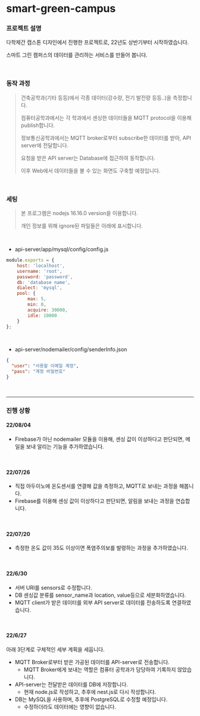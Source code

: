 # smart-green-campus
### 프로젝트 설명
다학제간 캡스톤 디자인에서 진행한 프로젝트로, 22년도 상반기부터 시작하였습니다.

스마트 그린 캠퍼스의 데이터를 관리하는 서비스를 만들어 봅니다.

<br/>

### 동작 과정
>  건축공학과(기타 등등)에서 각종 데이터(강수량, 전기 발전량 등등..)을 측정합니다.
>
> 컴퓨터공학과에서는 각 학과에서 센싱한 데이터들을 MQTT protocol을 이용해 publish합니다.
>
> 정보통신공학과에서는 MQTT broker로부터 subscribe한 데이터를 받아, API server에 전달합니다.
>
> 요청을 받은 API server는 Database에 접근하여 동작합니다.
>
> 이후 Web에서 데이터들을 볼 수 있는 화면도 구축할 예정입니다.

<br/>

### 세팅
> 본 프로그램은 nodejs 16.16.0 version을 이용합니다.
>
> 개인 정보를 위해 ignore된 파일들은 아래에 표시합니다.

<br/>

- api-server/app/mysql/config/config.js
```javascript
module.exports = {
    host: 'localhost',
    username: 'root',
    password: 'password',
    db: 'database name',
    dialect: 'mysql',
    pool: {
        max: 5,
        min: 0,
        acquire: 30000,
        idle: 10000
    }
};
```
<br/>

- api-server/nodemailer/config/senderInfo.json
```JSON
{
  "user": "사용할 이메일 계정",
  "pass": "계정 비밀번호"
}
```

<br/>

-----
### 진행 상황
#### 22/08/04
- Firebase가 아닌 nodemailer 모듈을 이용해, 센싱 값이 이상하다고 판단되면, 메일을 보내 알리는 기능을 추가하였습니다.


<br/>

#### 22/07/26
- 직접 아두이노에 온도센서를 연결해 값을 측정하고, MQTT로 보내는 과정을 해봅니다.
- Firebase를 이용해 센싱 값이 이상하다고 판단되면, 알림을 보내는 과정을 연습합니다.


<br/>

#### 22/07/20
- 측정한 온도 값이 35도 이상이면 폭염주의보를 발령하는 과정을 추가하였습니다.

<br/>

#### 22/6/30
- 서버 URI를 sensors로 수정합니다.
- DB 센싱값 분류를 sensor_name과 location, value등으로 세분화하였습니다.
- MQTT client가 받은 데이터를 외부 API server로 데이터를 전송하도록 연결하였습니다.

<br/>

#### 22/6/27 
아래 3단계로 구체적인 세부 계획을 세웁니다.

- MQTT Broker로부터 받은 가공된 데이터를 API-server로 전송합니다.
    - MQTT Broker에게 보내는 역할은 컴퓨터 공학과가 담당하여 기록하지 않았습니다.
- API-server는 전달받은 데이터를 DB에 저장합니다.
    - 현재 node.js로 작성하고, 추후에 nest.js로 다시 작성합니다.
- DB는 MySQL을 사용하며, 추후에 PostgreSQL로 수정할 예정입니다.
    - 수정하더라도 데이터에는 영향이 없습니다.
